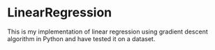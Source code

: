 # LinearRegression
This is my implementation of linear regression using gradient descent algorithm in Python and have tested it on a dataset.
